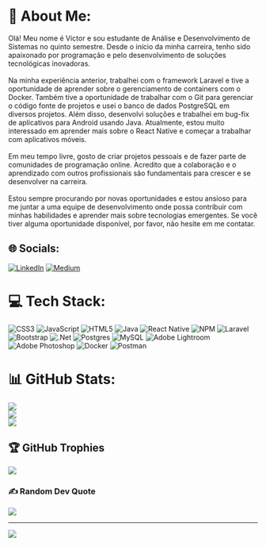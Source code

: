 # 💫 About Me:
Olá! Meu nome é Victor e sou estudante de Análise e Desenvolvimento de Sistemas no quinto semestre. Desde o início da minha carreira, tenho sido apaixonado por programação e pelo desenvolvimento de soluções tecnológicas inovadoras.<br><br>Na minha experiência anterior, trabalhei com o framework Laravel e tive a oportunidade de aprender sobre o gerenciamento de containers com o Docker. Também tive a oportunidade de trabalhar com o Git para gerenciar o código fonte de projetos e usei o banco de dados PostgreSQL em diversos projetos. Além disso, desenvolvi soluções e trabalhei em bug-fix de aplicativos para Android usando Java. Atualmente, estou muito interessado em aprender mais sobre o React Native e começar a trabalhar com aplicativos móveis.<br><br>Em meu tempo livre, gosto de criar projetos pessoais e de fazer parte de comunidades de programação online. Acredito que a colaboração e o aprendizado com outros profissionais são fundamentais para crescer e se desenvolver na carreira.<br><br>Estou sempre procurando por novas oportunidades e estou ansioso para me juntar a uma equipe de desenvolvimento onde possa contribuir com minhas habilidades e aprender mais sobre tecnologias emergentes. Se você tiver alguma oportunidade disponível, por favor, não hesite em me contatar.


## 🌐 Socials:
[![LinkedIn](https://img.shields.io/badge/LinkedIn-%230077B5.svg?logo=linkedin&logoColor=white)](https://linkedin.com/in/victorbuquera) [![Medium](https://img.shields.io/badge/Medium-12100E?logo=medium&logoColor=white)](https://medium.com/@victorbuquera) 

# 💻 Tech Stack:
![CSS3](https://img.shields.io/badge/css3-%231572B6.svg?style=plastic&logo=css3&logoColor=white) ![JavaScript](https://img.shields.io/badge/javascript-%23323330.svg?style=plastic&logo=javascript&logoColor=%23F7DF1E) ![HTML5](https://img.shields.io/badge/html5-%23E34F26.svg?style=plastic&logo=html5&logoColor=white) ![Java](https://img.shields.io/badge/java-%23ED8B00.svg?style=plastic&logo=java&logoColor=white) ![React Native](https://img.shields.io/badge/react_native-%2320232a.svg?style=plastic&logo=react&logoColor=%2361DAFB) ![NPM](https://img.shields.io/badge/NPM-%23000000.svg?style=plastic&logo=npm&logoColor=white) ![Laravel](https://img.shields.io/badge/laravel-%23FF2D20.svg?style=plastic&logo=laravel&logoColor=white) ![Bootstrap](https://img.shields.io/badge/bootstrap-%23563D7C.svg?style=plastic&logo=bootstrap&logoColor=white) ![.Net](https://img.shields.io/badge/.NET-5C2D91?style=plastic&logo=.net&logoColor=white) ![Postgres](https://img.shields.io/badge/postgres-%23316192.svg?style=plastic&logo=postgresql&logoColor=white) ![MySQL](https://img.shields.io/badge/mysql-%2300f.svg?style=plastic&logo=mysql&logoColor=white) ![Adobe Lightroom](https://img.shields.io/badge/Adobe%20Lightroom-31A8FF.svg?style=plastic&logo=Adobe%20Lightroom&logoColor=white) ![Adobe Photoshop](https://img.shields.io/badge/adobephotoshop-%2331A8FF.svg?style=plastic&logo=adobephotoshop&logoColor=white) ![Docker](https://img.shields.io/badge/docker-%230db7ed.svg?style=plastic&logo=docker&logoColor=white) ![Postman](https://img.shields.io/badge/Postman-FF6C37?style=plastic&logo=postman&logoColor=white)
# 📊 GitHub Stats:
![](https://github-readme-stats.vercel.app/api?username=victorbuquera&theme=dark&hide_border=false&include_all_commits=true&count_private=true)<br/>
![](https://github-readme-streak-stats.herokuapp.com/?user=victorbuquera&theme=dark&hide_border=false)<br/>
![](https://github-readme-stats.vercel.app/api/top-langs/?username=victorbuquera&theme=dark&hide_border=false&include_all_commits=true&count_private=true&layout=compact)

## 🏆 GitHub Trophies
![](https://github-profile-trophy.vercel.app/?username=victorbuquera&theme=dracula&no-frame=false&no-bg=false&margin-w=4)

### ✍️ Random Dev Quote
![](https://quotes-github-readme.vercel.app/api?type=horizontal&theme=radical)

---
[![](https://visitcount.itsvg.in/api?id=victorbuquera&icon=0&color=0)](https://visitcount.itsvg.in)

<!-- Proudly created with GPRM ( https://gprm.itsvg.in ) -->
